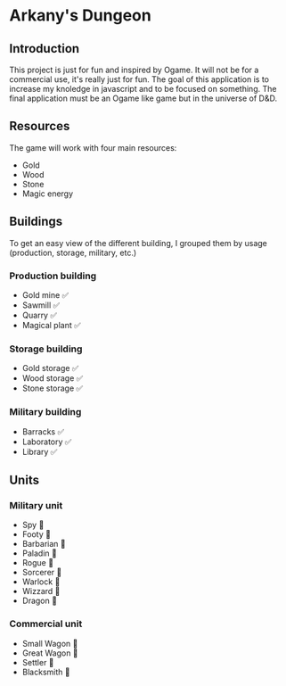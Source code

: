 # Arkany's Dungeon

## Introduction

This project is just for fun and inspired by Ogame. It will not be for a commercial use, it's really just for fun. The goal of this application is to increase my knoledge in javascript and to be focused on something. The final application must be an Ogame like game but in the universe of D&D.

## Resources

The game will work with four main resources:

- Gold
- Wood
- Stone
- Magic energy

## Buildings

To get an easy view of the different building, I grouped them by usage (production, storage, military, etc.)

### Production building

- Gold mine ✅
- Sawmill ✅
- Quarry ✅
- Magical plant ✅

### Storage building

- Gold storage ✅
- Wood storage ✅
- Stone storage ✅

### Military building

- Barracks ✅
- Laboratory ✅
- Library ✅

## Units

### Military unit

- Spy 🔨
- Footy 🔨
- Barbarian 🔨
- Paladin 🔨
- Rogue 🔨
- Sorcerer 🔨
- Warlock 🔨
- Wizzard 🔨
- Dragon 🔨

### Commercial unit

- Small Wagon 🔨
- Great Wagon 🔨
- Settler 🔨
- Blacksmith 🔨
